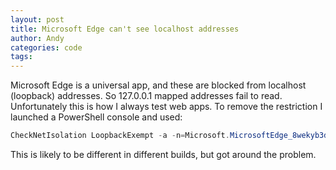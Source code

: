 ```yaml
---
layout: post
title: Microsoft Edge can't see localhost addresses
author: Andy
categories: code
tags:
---
```


Microsoft Edge is a universal app, and these are blocked from localhost (loopback) addresses. So 127.0.0.1 mapped addresses fail to read. Unfortunately this is how I always test web apps. To remove the restriction I launched a PowerShell console and used:

``` powershell 
CheckNetIsolation LoopbackExempt -a -n=Microsoft.MicrosoftEdge_8wekyb3d8bbwe
```

This is likely to be different in different builds, but got around the problem.

